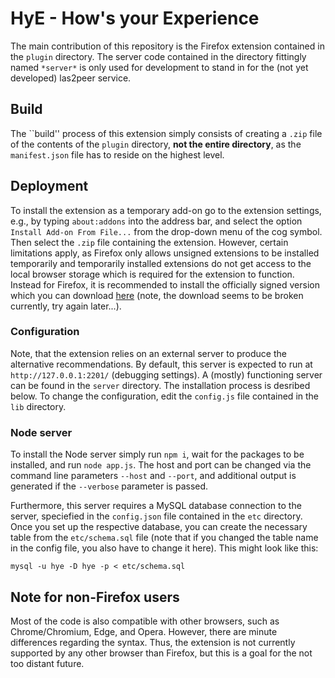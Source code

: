 # HyE - How's your Experience
The main contribution of this repository is the Firefox extension contained in the `plugin` directory.
The server code contained in the directory fittingly named `*server*` is only used for development to stand in for the (not yet developed) las2peer service.

## Build
The ``build'' process of this extension simply consists of creating a `.zip` file of the contents of the `plugin` directory, **not the entire directory**, as the `manifest.json` file has to reside on the highest level.

## Deployment
To install the extension as a temporary add-on go to the extension settings, e.g., by typing `about:addons` into the address bar, and select the option `Install Add-on From File...` from the drop-down menu of the cog symbol.
Then select the `.zip` file containing the extension.
However, certain limitations apply, as Firefox only allows unsigned extensions to be installed temporarily and temporarily installed extensions do not get access to the local browser storage which is required for the extension to function.
Instead for Firefox, it is recommended to install the officially signed version which you can download [here](https://addons.mozilla.org/en-US/developers/addon/hye-youtube/) (note, the download seems to be broken currently, try again later...).

### Configuration
Note, that the extension relies on an external server to produce the alternative recommendations.
By default, this server is expected to run at `http://127.0.0.1:2201/` (debugging settings).
A (mostly) functioning server can be found in the `server` directory.
The installation process is desribed below.
To change the configuration, edit the `config.js` file contained in the `lib` directory.

### Node server
To install the Node server simply run `npm i`, wait for the packages to be installed, and run `node app.js`.
The host and port can be changed via the command line parameters `--host` and `--port`, and additional output is generated if the `--verbose` parameter is passed.

Furthermore, this server requires a MySQL database connection to the server, speciefied in the `config.json` file contained in the `etc` directory.
Once you set up the respective database, you can create the necessary table from the `etc/schema.sql` file (note that if you changed the table name in the config file, you also have to change it here).
This might look like this:
```
mysql -u hye -D hye -p < etc/schema.sql
```

## Note for non-Firefox users
Most of the code is also compatible with other browsers, such as Chrome/Chromium, Edge, and Opera.
However, there are minute differences regarding the syntax.
Thus, the extension is not currently supported by any other browser than Firefox, but this is a goal for the not too distant future.
